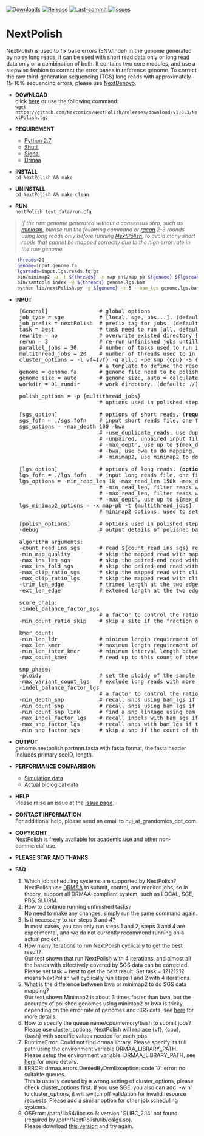 [![Downloads](https://img.shields.io/github/downloads/Nextomics/NextPolish/total.svg)](https://github.com/Nextomics/NextPolish/releases/download/v1.0.3/NextPolish.tgz)
[![Release](https://img.shields.io/github/release/Nextomics/NextPolish.svg)](https://github.com/Nextomics/NextPolish/releases)
[![Last-commit](https://img.shields.io/github/last-commit/Nextomics/NextPolish.svg)](https://github.com/Nextomics/NextPolish/commits/master)
[![Issues](https://img.shields.io/github/issues/Nextomics/NextPolish.svg)](https://github.com/Nextomics/NextPolish/issues)

# NextPolish
NextPolish is used to fix base errors (SNV/Indel) in the genome generated by noisy long reads, it can be used with short read data only or long read data only or a combination of both. It contains two core modules, and use a stepwise fashion to correct the error bases in reference genome. To correct the raw third-generation sequencing (TGS) long reads with approximately 15-10% sequencing errors, please use [NextDenovo](https://github.com/Nextomics/NextDenovo).

* **DOWNLOAD**  
click [here](https://github.com/Nextomics/NextPolish/releases/download/v1.0.3/NextPolish.tgz) or use the following command:  
`wget https://github.com/Nextomics/NextPolish/releases/download/v1.0.3/NextPolish.tgz`  

* **REQUIREMENT**
	* [Python 2.7](https://www.python.org/download/releases/2.7/)
	* [Shutil](https://docs.python.org/2/library/shutil.html)
	* [Signal](https://docs.python.org/2/library/signal.html)
	* [Drmaa](https://github.com/pygridtools/drmaa-python)

* **INSTALL**  
`cd NextPolish && make`

* **UNINSTALL**  
`cd NextPolish && make clean`

* **RUN**  
`nextPolish test_data/run.cfg`

>*If the raw genome generated without a consensus step, such as [miniasm](https://github.com/lh3/miniasm), please run the following command or [racon](https://github.com/isovic/racon) 2-3 rounds using long reads only before running [NextPolish](https://github.com/Nextomics/NextPolish), to avoid many short reads that cannot be mapped correctly due to the high error rate in the raw genome.*

```bash
    threads=20  
    genome=input.genome.fa
    lgsreads=input.lgs.reads.fq.gz
    bin/minimap2 -a -t ${threads} -x map-ont/map-pb ${genome} ${lgsreads}|bin/samtools view -F 0x4 -b - |bin/samtools sort - -m 2g -@ ${threads} -o genome.lgs.bam  
    bin/samtools index -@ ${threads} genome.lgs.bam  
    python lib/nextPolish.py -g ${genome} -t 5 --bam_lgs genome.lgs.bam -p ${threads} > genome.lgspolish.fa
```

* **INPUT** 

<pre>
	[General]                # global options
	job_type = sge           # [local, sge, pbs...]. (default: sge)
	job_prefix = nextPolish  # prefix tag for jobs. (default: nextPolish)
	task = best              # task need to run [all, default, best, 1, 2, 12, 1212...], default=12, best=12121212. (default: default)
	rewrite = no             # overwrite existed directory [yes, no]. (default: no)
	rerun = 3                # re-run unfinished jobs untill finished or reached ${rerun} loops, 0=no. (default: 3)
	parallel_jobs = 30       # number of tasks used to run in parallel. (default: 30)
	multithread_jobs = 20    # number of threads used to in a task. (default: 20)
	cluster_options = -l vf={vf} -q all.q -pe smp {cpu} -S {bash} -w n
	                         # a template to define the resource requirements for each job, which will pass to <a href="https://github.com/pygridtools/drmaa-python/wiki/FAQ">DRMAA</a> as the nativeSpecification field.
	genome = genome.fa       # genome file need to be polished. (<b>required</b>)
	genome_size = auto       # genome size, auto = calculate genome size using the input ${genome} file. (default: auto)
	workdir = 01_rundir      # work directory. (default: ./)
<!-- 	round_count = 1          # number of iterations to run NextPolish cyclically. (default: 1)
	round_mode = 2           # preset mode of iterations to run NextPolish cyclically, 1 = 1234[1234], 2 = 12[12]34, 3 = 123[123]4. (default: 2) -->
	polish_options = -p {multithread_jobs}
	                         # options used in polished step, see below.

	[sgs_option]             # options of short reads. (<b>required</b>)
	sgs_fofn = ./sgs.fofn    # input short reads file, one file one line, paired-end files should be interleaved.
	sgs_options = -max_depth 100 -bwa
	                         # -use_duplicate_reads, use duplicate pair-end reads in the analysis. (default: False)
	                         # -unpaired, unpaired input files. (default: False)
	                         # -max_depth, use up to ${max_depth} fold reads data to polish. (default: 100)
	                         # -bwa, use bwa to do mapping. 
	                         # -minimap2, use minimap2 to do mapping, which is much faster than bwa. (default: -minimap2)

	[lgs_option]             # options of long reads. (<b>optional</b>)
	lgs_fofn = ./lgs.fofn    # input long reads file, one file one line.             
	lgs_options = -min_read_len 1k -max_read_len 150k -max_depth 60
	                         # -min_read_len, filter reads with length shorter than ${min_read_len}. (default: 1k)
	                         # -max_read_len, filter reads with length longer than $ {max_read_len}, ultra-long reads usually contain lots of errors, and the mapping step requires significantly more memory and time. (default: 150k)
	                         # -max_depth, use up to ${max_depth} fold reads data to polish. (default: 60)
	lgs_minimap2_options = -x map-pb -t {multithread_jobs}
	                         # minimap2 options, used to set PacBio/Nanopore read overlap. (<b>required</b>)
	
	[polish_options]         # options used in polished step.
	-debug                   # output details of polished bases to stderr. (default: False)

	algorithm arguments:
	-count_read_ins_sgs      # read ${count_read_ins_sgs} reads to estimate the insert size of paired-end reads. (default: 10000)
	-min_map_quality         # skip the mapped read with mapping quality < ${min_map_quality}. (default: 0)
	-max_ins_len_sgs         # skip the paired-end read with insert size > ${max_ins_len_sgs}. (default: 10000)
	-max_ins_fold_sgs        # skip the paired-end read with insert size > ${max_ins_fold_sgs} * estimated_average_insert_size. (default: 5)
	-max_clip_ratio_sgs      # skip the mapped read with clipped length > ${max_clip_ratio_sgs} * full_length, used for bam_sgs. (default: 0.15)
	-max_clip_ratio_lgs      # skip the mapped read with clipped length > ${max_clip_ratio_lgs} * full_length, used for bam_lgs. (default: 0.4)
	-trim_len_edge           # trimed length at the two edges of a alignment. (default: 2)
	-ext_len_edge            # extened length at the two edges of a low quality region. (default: 2)

	score_chain:
	-indel_balance_factor_sgs 
	                         # a factor to control the ratio between indels, larger factor will produced more deletions, and vice versa. (default: 0.5)
	-min_count_ratio_skip    # skip a site if the fraction of the most genotype > ${min_count_ratio_skip}. (default: 0.8)

	kmer_count:
	-min_len_ldr             # minimum length requirement of a low depth region, which will be further processed using bam_lgs. (default: 3)
	-max_len_kmer            # maximum length requirement of a polished kmer, longer kmers will be splited. (default: 50)
	-min_len_inter_kmer      # minimum interval length between two adjacent kmers, shorter interval length will be merged. (default: 5)
	-max_count_kmer          # read up to this count of observed kmers for a polished kmer. (default: 50)

	snp_phase:
	-ploidy                  # set the ploidy of the sample of this genome. (default: 2)
	-max_variant_count_lgs   # exclude long reads with more than ${max_variant_count_lgs} variable sites, it is approximately equivalent to total error bases in the long read. (default: 150k)
	-indel_balance_factor_lgs 
	                         # a factor to control the ratio between indels, larger factor will produced more deletions, and vice versa. (default: 0.33)
	-min_depth_snp           # recall snps using bam_lgs if the total depth of this site in bam_sgs < ${min_depth_snp}. (default: 3)
	-min_count_snp           # recall snps using bam_lgs if the count of this snp in bam_sgs < ${min_count_snp}. (default: 5)
	-min_count_snp_link      # find a snp linkage using bam_lgs if the count of this linkage in bam_sgs < ${min_count_snp_link}. (default: 5)
	-max_indel_factor_lgs    # recall indels with bam_sgs if the count of the second most genotype > ${max_indel_factor_lgs} * the count of the most genotype when the most genotype is different with ref in bam_lgs. (default: 0.21)
	-max_snp_factor_lgs      # recall snps with bam_lgs if the count of the second most genotype > ${max_snp_factor_lgs} * the count of the most genotype when the most genotype is different with ref. (default: 0.53)
	-min_snp_factor_sgs      # skip a snp if the count of the second most genotype < ${min_snp_factor_sgs} * the count of the most genotype. (default: 0.34)
</pre>

* **OUTPUT**    
genome.nextpolish.partnnn.fasta with fasta format, the fasta header includes primary seqID, length.

* **PERFORMANCE COMPARISION**   
	+ [Simulation data](./TEST1.md)
	+ [Actual biological data](./TEST2.md)

* **HELP**   
Please raise an issue at the [issue page](https://github.com/Nextomics/NextPolish/issues/new).

* **CONTACT INFORMATION**    
For additional help, please send an email to huj_at_grandomics_dot_com.

* **COPYRIGHT**    
NextPolish is freely available for academic use and other non-commercial use. 

* **PLEASE STAR AND THANKS**    

* **FAQ**  
	1. Which job scheduling systems are supported by NextPolish?  
	NextPolish use [DRMAA](https://en.wikipedia.org/wiki/DRMAA) to submit, control, and monitor jobs, so in theory, support all DRMAA-compliant system, such as LOCAL, SGE, PBS, SLURM.
	2. How to continue running unfinished tasks?  
	No need to make any changes, simply run the same command again.
	3. Is it necessary to run steps 3 and 4?  
	In most cases, you can only run steps 1 and 2, steps 3 and 4 are experimental, and we do not currently recommend running on a actual project.
	4. How many iterations to run NextPolish cyclically to get the best result?  
	Our test shown that run NextPolish with 4 iterations, and almost all the bases with effectively covered by SGS data can be corrected. Please set task = best to get the best result. Set task = 12121212 means NextPolish will cyclically run steps 1 and 2 with 4 iterations.
	5. What is the difference between bwa or minimap2 to do SGS data mapping?  
	Our test shown Minimap2 is about 3 times faster than bwa, but the accuracy of polished genomes using minimap2 or bwa is tricky, depending on the error rate of genomes and SGS data, see [here](https://lh3.github.io/2018/04/02/minimap2-and-the-future-of-bwa) for more details.
	6. How to specify the queue name/cpu/memory/bash to submit jobs?  
	Please use cluster_options, NextPolish will replace {vf}, {cpu}, {bash} with specific values needed for each jobs.
	7. RuntimeError: Could not find drmaa library.  Please specify its full path using the environment variable DRMAA_LIBRARY_PATH.   
	Please setup the environment variable: DRMAA_LIBRARY_PATH, see [here](https://github.com/pygridtools/drmaa-python) for more details.
	8. ERROR: drmaa.errors.DeniedByDrmException: code 17: error: no suitable queues.    
	This is usually caused by a wrong setting of cluster_options, please check cluster_options first. If you use SGE, you also can add '-w n' to cluster_options, it will switch off validation for invalid resource requests. Please add a similar option for other job scheduling systems. 
	9. OSError: /path/lib64/libc.so.6: version `GLIBC_2.14' not found (required by /path/NextPolish/lib/calgs.so).  
	Please download [this version](https://github.com/Nextomics/NextPolish/releases/download/v1.0.3/NextPolish-CentOS6.9.tgz) and try again.
